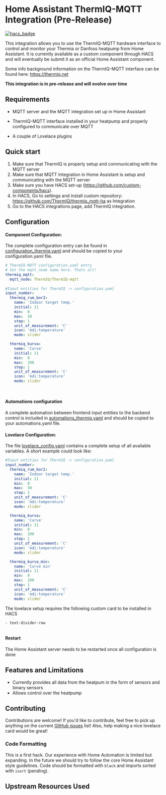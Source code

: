 # Home Assistant ThermIQ-MQTT Integration (Pre-Release)
[![hacs_badge](https://img.shields.io/badge/HACS-Custom-orange.svg)](https://github.com/custom-components/hacs)

This integration allows you to use the ThermIQ-MQTT hardware interface to control and monitor your Thermia or Danfoss heatpump from Home Assistant. It is currently available as a custom component through HACS and will eventually be submit it as an official Home Assistant component.

Some info background information on the ThermIQ-MQTT interface can be found here:
https://thermiq.net

**This integration is in pre-release and will evolve over time**


## Requirements

- MQTT server and the MQTT integration set up in Home Assistant
- ThermIQ-MQTT interface installed in your heatpump and properly configured to communicate over MQTT

- A couple of Lovelace plugins

## Quick start
1. Make sure that ThermIQ is properly setup and communicating with the MQTT server
2. Make sure that MQTT Integration in Home Assistant is setup and communicating with the MQTT server
3. Make sure you have HACS set-up (https://github.com/custom-components/hacs).
4. In HACS, Go to settings and install custom repository: https://github.com/ThermIQ/thermiq_mqtt-ha as Integration
5. Go to the HACS integrations page, add ThermIQ integration.

## Configuration
#### Component Configuration:
The complete configuration entry can be found in [configuration_thermiq.yaml](https://github.com/ThermIQ/thermiq_mqtt-ha/blob/master/configuration_thermiq.yaml) and should be copied to your configuration.yaml file.

```yaml
# ThermIQ-MQTT configuration.yaml entry
# Set the mqtt_node name here. Thats all!
thermiq_mqtt:
  mqtt_node: ThermIQ/ThermIQ-mqtt
  
#Input entities for ThermIQ -> configuration.yaml
input_number:
  thermiq_rum_bor2:
    name: 'Indoor target temp.'
    initial: 11
    min:  0
    max:  50
    step: 1
    unit_of_measurement: 'C'
    icon: 'mdi:temperature'
    mode: slider

  thermiq_kurva:
    name: 'Curve'
    initial: 11
    min:  0
    max:  200
    step: 1
    unit_of_measurement: 'C'
    icon: 'mdi:temperature'
    mode: slider
   
   
```

#### Automations configuration
A complete automation between frontend input entities to the backend control is included in [automations_thermiq.yaml](https://github.com/ThermIQ/thermiq_mqtt-ha/blob/master/automations_thermiq.yaml) and should be copied to your automations.yaml file.


#### Lovelace Configuration:
The file [lovelace_config.yaml](https://github.com/ThermIQ/thermiq_mqtt-ha/blob/master/lovelace_config.yaml) contains a complete setup of all available variables. A short example could look like:

```yaml
#Input entities for ThermIQ -> configuration.yaml
input_number:
  thermiq_rum_bor2:
    name: 'Indoor target temp.'
    initial: 11
    min:  0
    max:  50
    step: 1
    unit_of_measurement: 'C'
    icon: 'mdi:temperature'
    mode: slider

  thermiq_kurva:
    name: 'Curve'
    initial: 11
    min:  0
    max:  200
    step: 1
    unit_of_measurement: 'C'
    icon: 'mdi:temperature'
    mode: slider

  thermiq_kurva_min:
    name: 'Curve min'
    initial: 11
    min:  0
    max:  200
    step: 1
    unit_of_measurement: 'C'
    icon: 'mdi:temperature'
    mode: slider

```

The lovelace setup requires the following custom card to be installed in HACS
```
- text-divider-row


```

#### Restart
The Home Assistant server needs to be restarted once all configuration is done

## Features and Limitations
- Currently provides all data from the heatpum in the form of sensors and binary sensors
- Allows control over the heatpump 

## Contributing
Contributions are welcome! If you'd like to contribute, feel free to pick up anything on the current [GitHub issues](https://github.com/ThermIQ/thermiq_mqtt-ha/issues) list!
Also, help making a nice lovelace card would be great!

### Code Formatting
This is a first hack. Our experience with Home Automation is limited but expanding. In the future we should try to follow the core Home Assistant style guidelines. Code should be formatted with `black` and imports sorted with `isort` (pending).

## Upstream Resources Used
